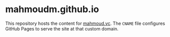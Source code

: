 # mahmoudm.github.io

This repository hosts the content for [mahmoud.vc](https://mahmoud.vc). The `CNAME` file configures GitHub Pages to serve the site at that custom domain.
